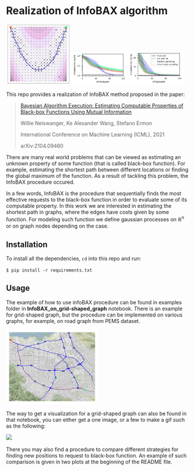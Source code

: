 # Realization of InfoBAX algorithm
<p float="left">
    <img src="images/image_Bax_120.png" width="35%"/>
    <img src="images/comparison_with_other_strategies_log_scale.jpg" width="30%" />
    <img src="images/comparison_with_other_strategies.jpg" width="30%" />     
</p>

This repo provides a realization of InfoBAX method proposed in the paper:

>[Bayesian Algorithm Execution: Estimating Computable Properties of Black-box Functions Using Mutual Information](https://arxiv.org/abs/2104.09460)
>
>Willie Neiswanger, Ke Alexander Wang, Stefano Ermon
>
>International Conference on Machine Learning (ICML), 2021
>
>arXiv:2104.09460

There are many real world problems that can be viewed as estimating an unknown property of some function (that is called black-box function). For example, estimating the shortest path between different locations or finding the global maximum of the function. As a result of tackling this problem, the InfoBAX procedure occured.

In a few words, InfoBAX is the procedure that sequentially finds the most effective requests to the black-box function in order to evaluate some of its computable property. In this work we are interested in estimating the shortest path in graphs, where the edges have costs given by some function. For modeling such function we define gaussian processes on $\mathbb{R}^n$ or on graph nodes depending on the case. 

## Installation
To install all the dependencies, `cd` into this repo and run:

`$ pip install -r requirements.txt`

## Usage
The example of how to use infoBAX procedure can be found in examples folder in **InfoBAX_on_grid-shaped_graph** notebook. There is an example for grid-shaped graph, but the procedure can be implemented on various graphs, for example, on road graph from PEMS dataset. 

<img src="images/Estimated_shortest_path.jpg" width ="50%">

The way to get a visualization for a grid-shaped graph can also be found in that notebook, you can either get a one image, or a few to make a gif such as the following:

<img src="images/visualization_of_infoBAX.gif"/>

There you may also find a procedure to compare different strategies for finding new positions to request to black-box function. An example of such comparison is given in two plots at the beginning of the README file.
